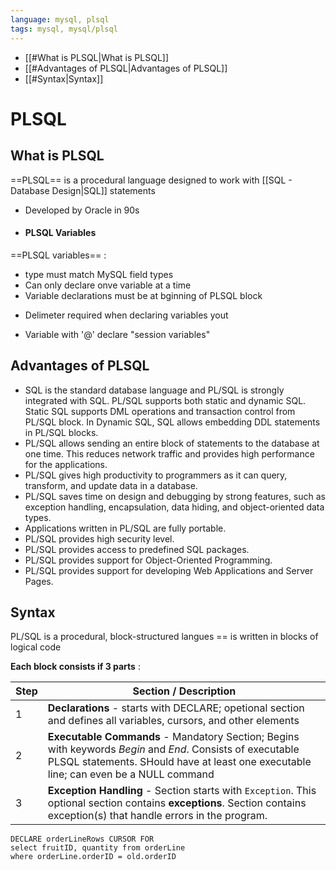 ```yaml
---
language: mysql, plsql
tags: mysql, mysql/plsql
---
```


- [[#What is PLSQL|What is PLSQL]]
- [[#Advantages of PLSQL|Advantages of PLSQL]]
- [[#Syntax|Syntax]]


# PLSQL

## What is PLSQL

==PLSQL== is a procedural language designed to work with [[SQL - Database Design|SQL]] statements 
 - Developed by Oracle in 90s
- #### PLSQL Variables

==PLSQL variables== :
 - type must match MySQL field types
 - Can only declare onve variable at a time
 - Variable declarations must be at bginning of PLSQL block
* Delimeter required when declaring variables
yout

* Variable with '@' declare "session variables"


## Advantages of PLSQL

-   SQL is the standard database language and PL/SQL is strongly integrated with SQL. PL/SQL supports both static and dynamic SQL. Static SQL supports DML operations and transaction control from PL/SQL block. In Dynamic SQL, SQL allows embedding DDL statements in PL/SQL blocks.
-   PL/SQL allows sending an entire block of statements to the database at one time. This reduces network traffic and provides high performance for the applications.
-   PL/SQL gives high productivity to programmers as it can query, transform, and update data in a database.
-   PL/SQL saves time on design and debugging by strong features, such as exception handling, encapsulation, data hiding, and object-oriented data types.
-   Applications written in PL/SQL are fully portable.
-   PL/SQL provides high security level.
-   PL/SQL provides access to predefined SQL packages.
-   PL/SQL provides support for Object-Oriented Programming.
-   PL/SQL provides support for developing Web Applications and Server Pages.


## Syntax

PL/SQL is a procedural, block-structured langues == is written in blocks of logical code

**Each block consists if 3 parts** :

| Step | Section / Description                                                                                                                                                                              |
| ---- | -------------------------------------------------------------------------------------------------------------------------------------------------------------------------------------------------- |
| 1    | **Declarations** - starts with DECLARE; opetional section and defines all variables, cursors, and other elements                                                                                   |
| 2    | **Executable Commands** - Mandatory Section; Begins with keywords *Begin* and *End*. Consists of executable PLSQL statements. SHould have at least one executable line; can even be a NULL command |
| 3    | **Exception Handling** - Section starts with `Exception`. This optional section contains **exceptions**. Section contains exception(s) that handle errors in the program.                          |

```mysql
DECLARE orderLineRows CURSOR FOR
select fruitID, quantity from orderLine
where orderLine.orderID = old.orderID
```







